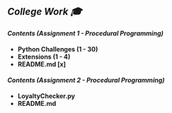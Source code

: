 
## **_College Work 🎓_**

#### **_Contents (Assignment 1 - Procedural Programming)_**

* **Python Challenges (1 - 30)**
* **Extensions (1 - 4)**
* **README.md [x]**

#### **_Contents (Assignment 2 - Procedural Programming)_**

* **LoyaltyChecker.py**
* **README.md**


